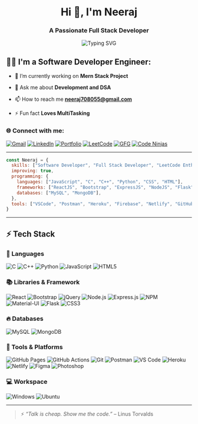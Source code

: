 <h1 align="center">Hi 👋, I'm Neeraj</h1>
<h3 align="center">A Passionate Full Stack Developer </h3>

<p align="center">
  <img src="https://readme-typing-svg.herokuapp.com?font=Fira+Code&weight=500&size=22&pause=1000&center=true&vCenter=true&width=500&lines=Software+Developer;Full+Stack+Developer;MERN+Stack;LeetCode+Enthusiast" alt="Typing SVG" />
</p>

## 👨‍💻 I'm a Software Developer Engineer:

- 🔭 I’m currently working on **Mern Stack Project**

- 💬 Ask me about **Development and DSA**

- 📫 How to reach me **neeraj708055@gmail.com**

- ⚡ Fun fact **Loves MultiTasking**


### 🌐 Connect with me:

[![Gmail](https://img.shields.io/badge/Gmail-D14836?style=for-the-badge&logo=gmail&logoColor=white)](https://mail.google.com/mail/?view=cm&to=neeraj708055@gmail.com)
[![LinkedIn](https://img.shields.io/badge/LinkedIn-0A66C2?style=for-the-badge&logo=linkedin&logoColor=white)](https://www.linkedin.com/in/neeraj2000/)
[![Portfolio](https://img.shields.io/badge/Portfolio-8A2BE2?style=for-the-badge&logo=About.me&logoColor=white)](https://neerajverma1.netlify.app/)
[![LeetCode](https://img.shields.io/badge/LeetCode-FFA116?style=for-the-badge&logo=leetcode&logoColor=black)](https://leetcode.com/u/neerajv_21/)
[![GFG](https://img.shields.io/badge/GFG-00A000?style=for-the-badge&logo=geeksforgeeks&logoColor=white)](https://www.geeksforgeeks.org/user/neerajrock54321/)
[![Code Ninjas](https://img.shields.io/badge/Code_Ninjas-1F1F1F?style=for-the-badge&logo=nintendo&logoColor=white)](https://www.naukri.com/code360/profile/neerajv_21)


---

```js
const Neeraj = {
  skills: ["Software Developer", "Full Stack Developer", "LeetCode Enthusiast", "Mern Stack Developer"],
  improving: true,
  programming: {
    languages: ["JavaScript", "C", "C++", "Python", "CSS", "HTML"],
    frameworks: ["ReactJS", "Bootstrap", "ExpressJS", "NodeJS", "Flask"],
    databases: ["MySQL", "MongoDB"],
  },
  tools: ["VSCode", "Postman", "Heroku", "Firebase", "Netlify", "GitHub Actions"]
}
```

---

## ⚡ Tech Stack

### 🚀 Languages  
![C](https://img.shields.io/badge/C-00599C?style=for-the-badge&logo=c&logoColor=white)
![C++](https://img.shields.io/badge/C++-00599C?style=for-the-badge&logo=c%2B%2B&logoColor=white)
![Python](https://img.shields.io/badge/Python-FFD43B?style=for-the-badge&logo=python&logoColor=blue)
![JavaScript](https://img.shields.io/badge/JavaScript-323330?style=for-the-badge&logo=javascript&logoColor=F7DF1E)
![HTML5](https://img.shields.io/badge/HTML5-E34F26?style=for-the-badge&logo=html5&logoColor=white)

### 📚 Libraries & Framework  
![React](https://img.shields.io/badge/React-20232A?style=for-the-badge&logo=react&logoColor=61DAFB)
![Bootstrap](https://img.shields.io/badge/Bootstrap-563D7C?style=for-the-badge&logo=bootstrap&logoColor=white)
![jQuery](https://img.shields.io/badge/jQuery-0769AD?style=for-the-badge&logo=jquery&logoColor=white)
![Node.js](https://img.shields.io/badge/Node.js-339933?style=for-the-badge&logo=nodedotjs&logoColor=white)
![Express.js](https://img.shields.io/badge/Express.js-000000?style=for-the-badge&logo=express&logoColor=white)
![NPM](https://img.shields.io/badge/NPM-CB3837?style=for-the-badge&logo=npm&logoColor=white)
![Material-UI](https://img.shields.io/badge/Material--UI-0081CB?style=for-the-badge&logo=mui&logoColor=white)
![Flask](https://img.shields.io/badge/Flask-000000?style=for-the-badge&logo=flask&logoColor=white)
![CSS3](https://img.shields.io/badge/CSS3-1572B6?style=for-the-badge&logo=css3&logoColor=white)

### 🔥 Databases

![MySQL](https://img.shields.io/badge/MySQL-00000F?style=for-the-badge&logo=mysql&logoColor=white)
![MongoDB](https://img.shields.io/badge/MongoDB-4EA94B?style=for-the-badge&logo=mongodb&logoColor=white)


### 🧰 Tools & Platforms  
![GitHub Pages](https://img.shields.io/badge/GitHub%20Pages-121013?style=for-the-badge&logo=github&logoColor=white)
![GitHub Actions](https://img.shields.io/badge/GitHub%20Actions-2088FF?style=for-the-badge&logo=githubactions&logoColor=white)
![Git](https://img.shields.io/badge/Git-F05032?style=for-the-badge&logo=git&logoColor=white)
![Postman](https://img.shields.io/badge/Postman-FF6C37?style=for-the-badge&logo=postman&logoColor=white)
![VS Code](https://img.shields.io/badge/VS%20Code-007ACC?style=for-the-badge&logo=visual-studio-code&logoColor=white)
![Heroku](https://img.shields.io/badge/Heroku-430098?style=for-the-badge&logo=heroku&logoColor=white)
![Netlify](https://img.shields.io/badge/Netlify-00C7B7?style=for-the-badge&logo=netlify&logoColor=white)
![Figma](https://img.shields.io/badge/Figma-F24E1E?style=for-the-badge&logo=figma&logoColor=white)
![Photoshop](https://img.shields.io/badge/Adobe%20Photoshop-31A8FF?style=for-the-badge&logo=adobe-photoshop&logoColor=white)

### 💻 Workspace  
![Windows](https://img.shields.io/badge/Windows-0078D6?style=for-the-badge&logo=windows&logoColor=white)
![Ubuntu](https://img.shields.io/badge/Ubuntu-E95420?style=for-the-badge&logo=ubuntu&logoColor=white)

---



> ⚡ *“Talk is cheap. Show me the code.”* – Linus Torvalds
